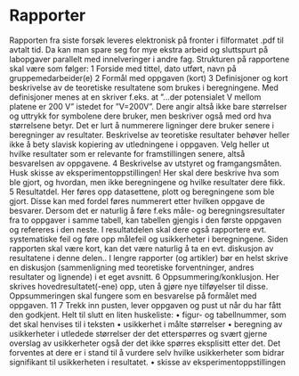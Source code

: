 # Rapporter

Rapporten fra siste forsøk leveres elektronisk på fronter i filformatet .pdf til avtalt tid. Da kan man spare seg for mye ekstra arbeid og sluttspurt på labopgaver parallelt med innelveringer i andre fag.
Strukturen på rapportene skal være som følger:
1 Forside med tittel, dato utført, navn på gruppemedarbeider(e)
2 Formål med oppgaven (kort)
3 Definisjoner og kort beskrivelse av de teoretiske resultatene som brukes i beregningene. Med definisjoner menes at en skriver f.eks. at ”...der potensialet V mellom platene er 200 V” istedet for ”V=200V”. Dere angir altså ikke bare størrelser og uttrykk for symbolene dere bruker, men beskriver også med ord hva størrelsene betyr. Det er lurt å nummerere ligninger dere bruker senere i beregninger av resultater. Beskrivelse av teoretiske resultater behøver heller ikke å bety slavisk kopiering av utledningene i oppgaven. Velg heller ut hvilke resultater som er relevante for framstillingen senere, altså besvarelsen av oppgavene.
4 Beskrivelse av utstyret og framgangsmåten. Husk skisse av eksperimentoppstillingen! Her skal dere beskrive hva som ble gjort, og hvordan, men ikke beregningene og hvilke resultater dere fikk.
5 Resultatdel. Her føres opp datasettene, plott og beregningene som ble gjort. Disse kan med fordel føres nummerert etter hvilken oppgave de besvarer. Dersom det er naturlig å føre f.eks måle- og beregningsresultater fra to oppgaver i samme tabell, kan tabellen gjengis i den første oppgaven og refereres i den neste. I resultatdelen skal dere også rapportere evt. systematiske feil og føre opp målefeil og usikkerheter i beregningene. Siden rapporten skal være kort, kan det være naturlig å ta en evt. diskusjon av resultatene i denne delen.. I lengre rapporter (og artikler) bør en helst skrive en diskusjon (sammenligning med teoretiske forventninger, andres resultater og lignende) i et eget avsnitt.
6 Oppsummering/konklusjon. Her skrives hovedresultatet(-ene) opp, uten å gjøre nye tilføyelser til disse. Oppsummeringen skal fungere som en besvarelse på formålet med oppgaven.
11
7 Trekk inn pusten, lever oppgaven og pust ut når du har fått den godkjent.
Helt til slutt en liten huskeliste:
• figur- og tabellnummer, som det skal henvises til i teksten
• usikkerhet i målte størrelser
• beregning av usikkerheter i utledede størrelser der det etterspørres og svært gjerne overslag av usikkerheter også der det ikke spørres eksplisitt etter det. Det forventes at dere er i stand til å vurdere selv hvilke usikkerheter som bidrar signifikant til usikkerheten i resultatet.
• skisse av eksperimentoppstillingen